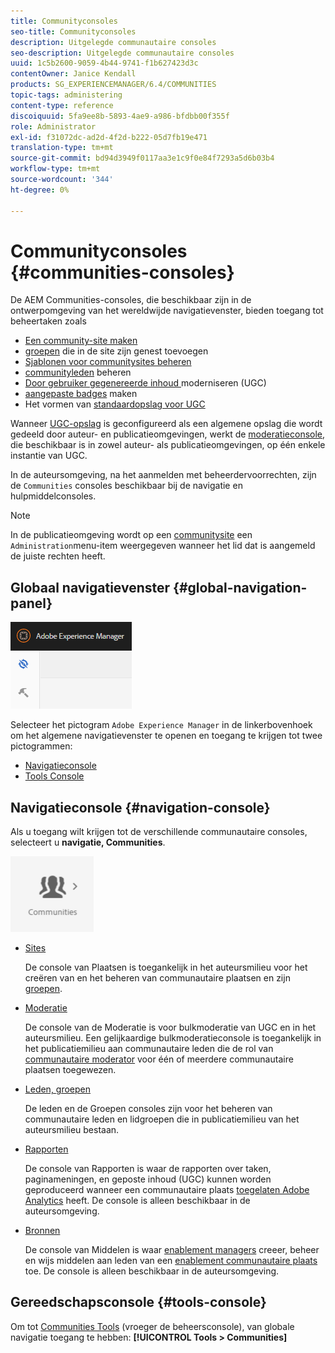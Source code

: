 ```yaml
---
title: Communityconsoles
seo-title: Communityconsoles
description: Uitgelegde communautaire consoles
seo-description: Uitgelegde communautaire consoles
uuid: 1c5b2600-9059-4b44-9741-f1b627423d3c
contentOwner: Janice Kendall
products: SG_EXPERIENCEMANAGER/6.4/COMMUNITIES
topic-tags: administering
content-type: reference
discoiquuid: 5fa9ee8b-5893-4ae9-a986-bfdbb00f355f
role: Administrator
exl-id: f31072dc-ad2d-4f2d-b222-05d7fb19e471
translation-type: tm+mt
source-git-commit: bd94d3949f0117aa3e1c9f0e84f7293a5d6b03b4
workflow-type: tm+mt
source-wordcount: '344'
ht-degree: 0%

---
```


# Communityconsoles {#communities-consoles}

De AEM Communities-consoles, die beschikbaar zijn in de ontwerpomgeving van het wereldwijde navigatievenster, bieden toegang tot beheertaken zoals

* [Een community-site maken](sites-console.md)
* [groepen](groups.md) die in de site zijn genest toevoegen
* [Sjablonen voor communitysites beheren](sites.md)
* [communityleden](members.md) beheren
* [Door gebruiker gegenereerde inhoud ](moderate-ugc.md) moderniseren (UGC)
* [aangepaste badges](badges.md) maken
* Het vormen van [standaardopslag voor UGC](srp-config.md)

Wanneer [UGC-opslag](working-with-srp.md) is geconfigureerd als een algemene opslag die wordt gedeeld door auteur- en publicatieomgevingen, werkt de [moderatieconsole](moderation.md), die beschikbaar is in zowel auteur- als publicatieomgevingen, op één enkele instantie van UGC.

In de auteursomgeving, na het aanmelden met beheerdervoorrechten, zijn de `Communities` consoles beschikbaar bij de navigatie en hulpmiddelconsoles.

>[!NOTE]
>
>In de publicatieomgeving wordt op een [communitysite](sites-console.md) een `Administration`menu-item weergegeven wanneer het lid dat is aangemeld de juiste rechten heeft.

## Globaal navigatievenster {#global-navigation-panel}

![chlimage_1-91](assets/chlimage_1-91.png)

Selecteer het pictogram `Adobe Experience Manager` in de linkerbovenhoek om het algemene navigatievenster te openen en toegang te krijgen tot twee pictogrammen:

* [Navigatieconsole](#navigation-console)
* [Tools Console](tools.md)

## Navigatieconsole {#navigation-console}

Als u toegang wilt krijgen tot de verschillende communautaire consoles, selecteert u **navigatie, Communities**.

![chlimage_1-92](assets/chlimage_1-92.png)

* [Sites](sites-console.md)

   De console van Plaatsen is toegankelijk in het auteursmilieu voor het creëren van en het beheren van communautaire plaatsen en zijn [groepen](groups.md).

* [Moderatie](moderation.md)

   De console van de Moderatie is voor bulkmoderatie van UGC en in het auteursmilieu. Een gelijkaardige bulkmoderatieconsole is toegankelijk in het publicatiemilieu aan communautaire leden die de rol van [communautaire moderator](users.md#publishenvironmentusersandgroups) voor één of meerdere communautaire plaatsen toegewezen.

* [Leden, groepen](members.md)

   De leden en de Groepen consoles zijn voor het beheren van communautaire leden en lidgroepen die in publicatiemilieu van het auteursmilieu bestaan.

* [Rapporten](reports.md)

   De console van Rapporten is waar de rapporten over taken, paginameningen, en geposte inhoud (UGC) kunnen worden geproduceerd wanneer een communautaire plaats [toegelaten Adobe Analytics](sites-console.md#analytics) heeft. De console is alleen beschikbaar in de auteursomgeving.

* [Bronnen](resources.md)

   De console van Middelen is waar [enablement managers](enablement.md#communitymanagers) creeer, beheer en wijs middelen aan leden van een [enablement communautaire plaats](overview.md#enablement-community) toe. De console is alleen beschikbaar in de auteursomgeving.

## Gereedschapsconsole {#tools-console}

Om tot [Communities Tools](tools.md) (vroeger de beheersconsole), van globale navigatie toegang te hebben: **[!UICONTROL Tools > Communities]**
